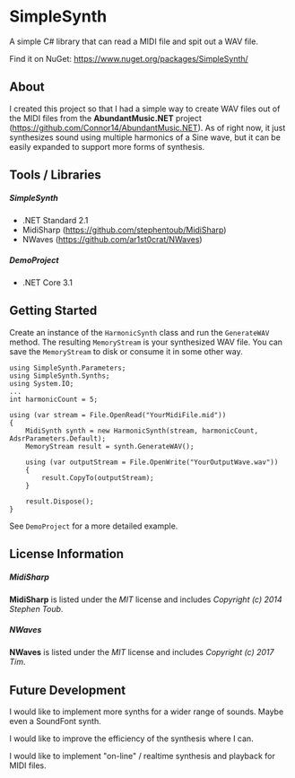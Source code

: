 # SimpleSynth
A simple C# library that can read a MIDI file and spit out a WAV file.

Find it on NuGet: https://www.nuget.org/packages/SimpleSynth/

## About

I created this project so that I had a simple way to create WAV files out of the MIDI files from the **AbundantMusic.NET** project (https://github.com/Connor14/AbundantMusic.NET). As of right now, it just synthesizes sound using multiple harmonics of a Sine wave, but it can be easily expanded to support more forms of synthesis.

## Tools / Libraries

##### SimpleSynth

* .NET Standard 2.1
* MidiSharp (https://github.com/stephentoub/MidiSharp)
* NWaves (https://github.com/ar1st0crat/NWaves)

##### DemoProject

* .NET Core 3.1

## Getting Started

Create an instance of the `HarmonicSynth` class and run the `GenerateWAV` method. The resulting `MemoryStream` is your synthesized WAV file. You can save the `MemoryStream` to disk or consume it in some other way.

```
using SimpleSynth.Parameters;
using SimpleSynth.Synths;
using System.IO;
...
int harmonicCount = 5;

using (var stream = File.OpenRead("YourMidiFile.mid"))
{
    MidiSynth synth = new HarmonicSynth(stream, harmonicCount, AdsrParameters.Default);
    MemoryStream result = synth.GenerateWAV();

    using (var outputStream = File.OpenWrite("YourOutputWave.wav"))
    {
        result.CopyTo(outputStream);
    }

    result.Dispose();
}
```

See `DemoProject` for a more detailed example.

## License Information

##### MidiSharp

**MidiSharp** is listed under the *MIT* license and includes *Copyright (c) 2014 Stephen Toub*.

##### NWaves

**NWaves** is listed under the *MIT* license and includes *Copyright (c) 2017 Tim*.

## Future Development

I would like to implement more synths for a wider range of sounds. Maybe even a SoundFont synth.

I would like to improve the efficiency of the synthesis where I can. 

I would like to implement "on-line" / realtime synthesis and playback for MIDI files.